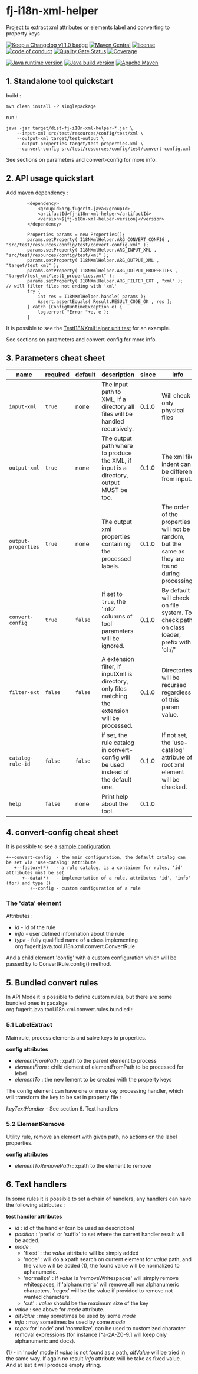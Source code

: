 # fj-i18n-xml-helper

Project to extract xml attributes or elements label and converting to property keys

[![Keep a Changelog v1.1.0 badge](https://img.shields.io/badge/changelog-Keep%20a%20Changelog%20v1.1.0-%23E05735)](https://github.com/fugerit-org/fj-i18n-xml-helper/blob/master/CHANGELOG.md) 
[![Maven Central](https://img.shields.io/maven-central/v/org.fugerit.java/fj-i18n-xml-helper.svg)](https://mvnrepository.com/artifact/org.fugerit.java/fj-i18n-xml-helper)
[![license](https://img.shields.io/badge/License-Apache%20License%202.0-teal.svg)](https://opensource.org/licenses/Apache-2.0)
[![code of conduct](https://img.shields.io/badge/conduct-Contributor%20Covenant-purple.svg)](https://github.com/fugerit-org/fj-universe/blob/main/CODE_OF_CONDUCT.md)
[![Quality Gate Status](https://sonarcloud.io/api/project_badges/measure?project=fugerit-org_fj-i18n-xml-helper&metric=alert_status)](https://sonarcloud.io/summary/new_code?id=fugerit-org_fj-i18n-xml-helper)
[![Coverage](https://sonarcloud.io/api/project_badges/measure?project=fugerit-org_fj-i18n-xml-helper&metric=coverage)](https://sonarcloud.io/summary/new_code?id=fugerit-org_fj-i18n-xml-helper)

[![Java runtime version](https://img.shields.io/badge/run%20on-java%2011+-%23113366.svg?style=for-the-badge&logo=openjdk&logoColor=white)](https://universe.fugerit.org/src/docs/versions/java11.html)
[![Java build version](https://img.shields.io/badge/build%20on-java%2011+-%23ED8B00.svg?style=for-the-badge&logo=openjdk&logoColor=white)](https://universe.fugerit.org/src/docs/versions/java11.html)
[![Apache Maven](https://img.shields.io/badge/Apache%20Maven-3.9.0+-C71A36?style=for-the-badge&logo=Apache%20Maven&logoColor=white)](https://universe.fugerit.org/src/docs/versions/maven3_9.html)

## 1. Standalone tool quickstart

build : 

`mvn clean install -P singlepackage`

run : 

```
java -jar target/dist-fj-i18n-xml-helper-*.jar \
	--input-xml src/test/resources/config/test/xml \
	--output-xml target/test-output \
	--output-properties target/test-properties.xml \
	--convert-config src/test/resources/config/test/convert-config.xml
```

See sections on parameters and convert-config for more info.

## 2. API usage quickstart

Add maven dependency : 

```
		<dependency>
			<groupId>org.fugerit.java</groupId>
			<artifactId>fj-i18n-xml-helper</artifactId>
			<version>${fj-i18n-xml-helper-version}</version>
		</dependency>	
```

```
		Properties params = new Properties();
		params.setProperty( I18NXmlHelper.ARG_CONVERT_CONFIG , "src/test/resources/config/test/convert-config.xml" );
		params.setProperty( I18NXmlHelper.ARG_INPUT_XML , "src/test/resources/config/test/xml" );
		params.setProperty( I18NXmlHelper.ARG_OUTPUT_XML , "target/test_xml" );
		params.setProperty( I18NXmlHelper.ARG_OUTPUT_PROPERTIES , "target/test_xml/test1_properties.xml" );
		params.setProperty( I18NXmlHelper.ARG_FILTER_EXT , "xml" );		// will filter files not ending with 'xml'
		try {
			int res = I18NXmlHelper.handle( params );
			Assert.assertEquals( Result.RESULT_CODE_OK , res );	
		} catch (ConfigRuntimeException e) {
			log.error( "Error "+e, e );
		}
```

It is possible to see the [TestI18NXmlHelper unit test](src/test/java/test/org/fugerit/java/tool/i18n/xml/TestI18NXmlHelper.java) for an example.

See sections on parameters and convert-config for more info.

## 3. Parameters cheat sheet

| **name** | **required** | **default** | **description** | **since** | **info**  |
|---------------|---------------|---------------|---------------|---------------|---------------|
| `input-xml` | `true` | none | The input path to XML, if a directory all files will be handled recursively. | 0.1.0 | Will check only physical files  |
| `output-xml` | `true` | none | The output path where to produce the XML, if input is a directory, output MUST be too. | 0.1.0 | The xml file indent can be different from input.  |
| `output-properties` | `true` | none | The output xml properties containing the processed labels. | 0.1.0 | The order of the properties will not be random, but the same as they are found during processing.  |
| `convert-config` | `true` | `false` | If set to `true`, the 'info' columns of tool parameters will be ignored. | 0.1.0 | By default will check on file system. To check path on class loader, prefix with 'cl://'  |
| `filter-ext` | `false` | `false` | A extension filter, if inputXml is directory, only files matching the extension will be processed. | 0.1.0 | Directories will be recursed regardless of this param value.  |
| `catalog-rule-id` | `false` | `false` | if set, the rule catalog in convert-config will be used instead of the default one. | 0.1.0 | If not set, the 'use-catalog' attribute of root xml element will be checked.  |
| `help` | `false` | none | Print help about the tool. | 0.1.0 |   |


## 4. convert-config cheat sheet

It is possible to see a [sample configuration](src/test/resources/config/test/convert-config.xml).

```
+--convert-config  - the main configuration, the default catalog can be set via 'use-catalog' attribute
   +--factory(*)   - a rule catalog, is a container for rules, 'id' attributes must be set
      +--data(*)   - implementation of a rule, attributes 'id', 'info' (for) and type ()
         +--config - custom configuration of a rule
```

### The 'data' element

Attributes : 
- *id* - id of the rule
- *info* - user defined information about the rule
- *type* - fully qualified name of a class implementing org.fugerit.java.tool.i18n.xml.convert.ConvertRule

And a child element 'config' with a custom configuration which will be passed by to ConvertRule.config() method.

## 5. Bundled convert rules

In API Mode it is possible to define custom rules, but there are some bundled ones in pacakge org.fugerit.java.tool.i18n.xml.convert.rules.bundled : 

### 5.1 LabelExtract

Main rule, process elements and salve keys to properties.

**config attributes**
- *elementFromPath* : xpath to the parent element to process
- *elementFrom* : child element of elementFromPath to be processed for lebel
- *elementTo* : the new lement to be created with the property keys

The config element can have one or more key processing handler, which will transform the key to be set in property file : 

*keyTextHandler* - See section 6. Text handlers


### 5.2 ElementRemove

Utility rule, remove an element with given path, no actions on the label properties.

**config attributes**
- *elementToRemovePath* : xpath to the element to remove

## 6. Text handlers

In some rules it is possible to set a chain of handlers, any handlers can have the following attributes : 

**test handler attributes**
- *id* : id of the handler (can be used as description)
- *position* : 'prefix' or 'suffix' to set where the current handler result will be added.
- *mode* : 
    - 'fixed' : the *value* attribute will be simply added
    - 'node' : will do a xpath search on current element for *value* path, and the value will be added (1), the found value will be normalized to aphanumeric.
    - 'normalize' : if *value* is 'removeWhitespaces' will simply remove whitespaces, if 'alphanumeric' will remove all non alphanumeric characters. 'regex' will be the value if provided to remove not wanted characters.
    - 'cut' : *value* should be the maximum size of the key
- *value* : see above for *mode* attribute. 
- *altValue* : may sometimes be used by some *mode*
- *info* : may sometimes be used by some *mode*
- *regex* for 'node' and 'normalize', can be used to customized character removal expressions (for instance [^a-zA-Z0-9\.] will keep only alphanumeric and docs). 

(1) - in 'node' mode if *value* is not found as a path, *altValue* will be tried in the same way. If again no result *info* attribute will be take as fixed value. And at last it will produce empty string.
